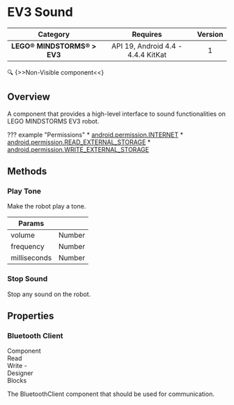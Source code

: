 # EV3 Sound

| Category | Requires | Version |
|:--------:|:-------:|:--------:|
|**LEGO® MINDSTORMS® > EV3**|<span class="chip chip-any">API 19, Android 4.4 - 4.4.4 KitKat</span>|<span class="chip chip-number">1</span>|

:mag: {>>Non-Visible component<<}

## Overview

A component that provides a high-level interface to sound functionalities on LEGO MINDSTORMS EV3 robot.

??? example "Permissions"
    * [android.permission.INTERNET](https://developer.android.com/reference/android/Manifest.permission.html#INTERNET)
    * [android.permission.READ_EXTERNAL_STORAGE](https://developer.android.com/reference/android/Manifest.permission.html#READ_EXTERNAL_STORAGE)
    * [android.permission.WRITE_EXTERNAL_STORAGE](https://developer.android.com/reference/android/Manifest.permission.html#WRITE_EXTERNAL_STORAGE)

## Methods

### Play Tone

Make the robot play a tone.

<div class="block" ai2-block="method" not-rendered="true" value="%7B%22componentName%22:%20%22EV3%20Sound%22,%20%22name%22:%20%22Play%20Tone%22,%20%22output%22:%20false,%20%22param%22:%20%5B%22volume%22,%20%22frequency%22,%20%22milliseconds%22%5D%7D"></div>

| Params | []() |
|--------|------|
|volume|<span class="chip chip-number">Number</span>|
|frequency|<span class="chip chip-number">Number</span>|
|milliseconds|<span class="chip chip-number">Number</span>|

### Stop Sound

Stop any sound on the robot.

<div class="block" ai2-block="method" not-rendered="true" value="%7B%22componentName%22:%20%22EV3%20Sound%22,%20%22name%22:%20%22Stop%20Sound%22,%20%22output%22:%20false,%20%22param%22:%20%5B%5D%7D"></div>

## Properties

### Bluetooth Client

<span style="user-select: none; white-space:pre-wrap;"><span class="chip chip-component">Component</span>          <span class="chip chip-rw">Read</span> <span class="chip chip-rw">Write</span> - <span class="chip chip-bd">Designer</span> <span class="chip chip-bd">Blocks</span>&#32;</span>

The BluetoothClient component that should be used for communication.

<div class="block" ai2-block="property" not-rendered="true" value="%7B%22componentName%22:%20%22EV3%20Sound%22,%20%22name%22:%20%22Bluetooth%20Client%22,%20%22getter%22:%20true%7D"></div>
<div class="block" ai2-block="property" not-rendered="true" value="%7B%22componentName%22:%20%22EV3%20Sound%22,%20%22name%22:%20%22Bluetooth%20Client%22,%20%22getter%22:%20false%7D"></div>
